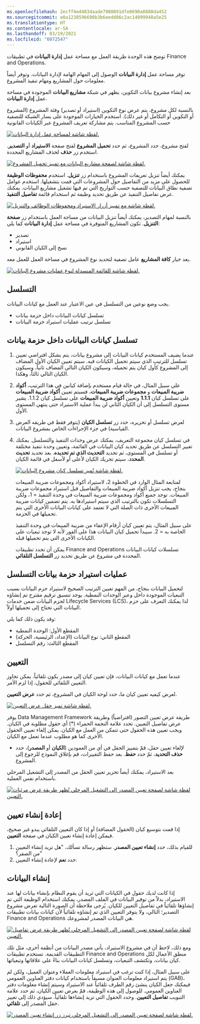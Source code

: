 ```yaml
---
ms.openlocfilehash: 2ecff4ed483daade7980891dfe0690a8880da452
ms.sourcegitcommit: e0a1238596690b3b6eedd86c2ac14099948a5e25
ms.translationtype: HT
ms.contentlocale: ar-SA
ms.lasthandoff: 03/19/2021
ms.locfileid: "6072547"
---
```

توضح هذه الوحدة طريقة العمل مع مساحة عمل **إدارة البيانات** في تطبيقات Finance and Operations. 

توفر مساحة عمل **إدارة البيانات** الوصول إلى المهام الهامة لإدارة البيانات. وتوفر أيضاً معلومات حول المشاريع ومهام تنفيذ المشروع. 

بعد إنشاء مشروع بيانات التكوين، يظهر في شبكة **مشاريع البيانات** الموجودة في مساحة عمل **إدارة البيانات**. 

بالنسبة لكل مشروع، يتم عرض نوع التكوين (استيراد أو تصدير) وفئة المشروع (المشروع أو التكوين أو التكامل أو غير ذلك). استخدم الخيارات الموجودة على يسار الشبكة للتصفية حسب المشروع المناسب. يتم مشاركة تعريف المشروع عبر الكيانات القانونية
 
[![لقطة شاشة لمساحة عمل إدارة البيانات.](../media/data-management.png)](../media/data-management.png#lightbox)

لفتح مشروع، حدد المشروع، ثم حدد **تحميل المشروع** لفتح صفحة **الاستيراد** أو **التصدير**. استخدم زر **حذف** لحذف المشاريع المحددة. 
 
[![لقطة شاشة لصفحة مشاريع البيانات مع تمييز تحميل المشروع.](../media/load-project.png)](../media/load-project.png#lightbox)

يمكنك أيضاً تنزيل تعريفات المشروع باستخدام زر **تنزيل**. استخدم **محفوظات الوظيفة** للحصول علي مزيد من التفاصيل حول المشروعات التي قمت بتشغيلها. استخدم عوامل تصفية نطاق البيانات للتصفية حسب التواريخ التي تم فيها تشغيل مشاريع البيانات. يمكنك عرض تفاصيل التنفيذ عن طريق تحديد وظيفة ثم استخدام قائمة **تفاصيل التنفيذ**.
  
[![لقطة شاشة مع تمييز أزرار الاستيراد ومحفوظات الوظائف والتنزيل.](../media/project-1.png)](../media/project-1.png#lightbox)

بالنسبة لمهام التصدير، يمكنك أيضاً تنزيل البيانات من مساحة العمل باستخدام زر **صفحة التنزيل**. تكون المشاريع المتوفرة في مساحة عمل **إدارة البيانات** كما يلي:

- تصدير
- استيراد
- نسخ إلى الكيان القانوني

يعد خيار **كافة المشاريع** عامل تصفية لتحديد نوع المشروع في مساحة العمل للعمل معه.

[![لقطة شاشة للقائمة المنسدلة لنوع عمليات مشروع البيانات.](../media/data-projects.png)](../media/data-projects.png#lightbox)

## <a name="sequencing"></a>التسلسل 

يجب وضع نوعين من التسلسل في عين الاعتبار عند العمل مع كيانات البيانات.

- تسلسل كيانات البيانات داخل حزمة بيانات
- تسلسل ترتيب عمليات استيراد حزمة البيانات

## <a name="sequence-data-entities-within-a-data-package"></a>تسلسل كيانات البيانات داخل حزمة بيانات 

1.  عندما يضيف المستخدم كيانات البيانات إلى مشروع بيانات، يتم بشكل افتراضي تعيين تسلسل للترتيب الذي سيتم تحميل الكيانات فيه. سيتم تعيين الكيان الأول المضاف إلى المشروع كأول كيان يتم تحميله، وسيكون الكيان التالي المضاف ثانياً، وسيكون الكيان التالي ثالثاً، وهكذا.
2.  علي سبيل المثال، في حالة قيام مستخدم بإضافة كيانين في هذا الترتيب، **أكواد ضريبة المبيعات** و **مجموعات ضريبة المبيعات**، فسيتم تعيين **أكواد ضريبة المبيعات** على تسلسل كيان **1.1.1** وتعيين **أكواد ضريبة المبيعات** على تسلسل كيان 1.1.2. يشير مستوى التسلسل إلى أن الكيان الثاني لن يبدأ عملية الاستيراد حتى ينتهي المستوى الأول.
3.  لعرض تسلسل أو تحريره، حدد زر **تسلسل الكيان** (يتوفر فقط في طريقه العرض القياسية) في جزء الإجراءات الخاص بمشروع البيانات.
4.  في تسلسل كيان مجموعة التعريف، يمكنك عرض وحدات التنفيذ والتسلسل. يمكنك تغيير التسلسل عن طريق تحديد كيان البيانات في القائمة، وتعيين وحدة تنفيذ مختلفة أو تسلسل في المستوى، ثم تحديد **التحديث الذي تم تحديده**. بعد تحديد **تحديث المحدد**، سيتم تحريك الكيان لأعلى أو لأسفل في قائمة الكيان.

    [![لقطة شاشة تُميز تسلسل كيان مشروع البيانات.](../media/data-project-entity-seq.png)](../media/data-project-entity-seq.png#lightbox)

    لمتابعة المثال الوارد في الخطوة 2، لاستيراد أكواد ومجموعات ضريبة المبيعات بنجاح، يجب تنزيل أكواد ضريبة المبيعات والتفاصيل قبل استيراد مجموعات ضريبة المبيعات. توجد جميع أكواد ومجموعات ضريبة المبيعات في وحدة التنفيذ = 1، ولكن التسلسلات تكون بالترتيب الذي سيتم استيرادها به. يتم تضمين كيانات ضريبة المبيعات الأخرى ذات الصلة التي لا تعتمد على كيانات البيانات الأخرى التي يتم تحميلها في الحزمة. 

    على سبيل المثال، يتم تعيين كيان أرقام الإعفاء من ضريبة المبيعات في وحدة التنفيذ الخاصة به = 2. سيبدأ تحميل كيان البيانات هذا على الفور لأنه لا توجد تبعيات على الكيانات الأخرى التي يتم تحميلها قبله.

    يمكن أن تحدد تطبيقات Finance and Operations تسلسلات كيانات البيانات المحددة في مشروع عن طريق تحديد زر **التسلسل التلقائي**.

## <a name="sequence-data-package-imports"></a>عمليات استيراد حزمة بيانات التسلسل 

لتحميل البيانات بنجاح، من المهم تعيين الترتيب الصحيح لاستيراد حزم البيانات بسبب التبعيات الموجودة داخل وعبر الوحدات النمطية. يوجد تنسيق ترقيم مقترح تم إنشاؤه لحزم البيانات ضمن خدمات Lifecycle Services (LCS)، لذا يمكنك التعرف على حزم البيانات التي تحتاج إلى تحميلها أولاً. 

وقد يكون ذلك كما يلي:

- المقطع الأول: الوحدة النمطية
- المقطع الثاني: نوع البيانات (الإعداد، الرئيسية، الحركة)
- المقطع الثالث: رقم التسلسل

## <a name="mapping"></a>التعيين 

عندما تعمل مع كيانات البيانات، فإن تعيين كيان إلى مصدر يكون تلقائياً. يمكن تجاوز التعيين التلقائي للحقول، إذا لزم الأمر.

لعرض كيفيه تعيين كيان ما، حدد لوحة الكيان في المشروع، ثم حدد **عرض التعيين**.
  
[![لقطة شاشة تميز حقل عرض التعيين.](../media/view-map.png)](../media/view-map.png#lightbox)

يوفر Data Management Framework طريقة عرض تعيين التصور (افتراضياً) وطريقة عرض تفاصيل التعيين. تحدد علامة النجمة الحمراء (*) أي حقول مطلوبة في الكيان. ويجب تعيين هذه الحقول حتى تتمكن من العمل مع الكيان. يمكن إلغاء تعيين الحقول الأخرى كما هو مطلوب عندما تعمل مع الكيان.

- لإلغاء تعيين حقل، قمّ بتمييز الحقل في أي من العمودين (**الكيان** أو **المصدر**)، حدد **حذف التحديد**، ثمّ حدد **حفظ**. بعد حفظ التغييرات، قم بإغلاق النموذج للرجوع إلى المشروع.

بعد الاستيراد، يمكنك أيضاً تحرير تعيين الحقل من المصدر إلى التشغيل المرحلي باستخدام نفس العملية.
 
[![لقطة شاشة لصفحة تعيين المصدر إلى التشغيل المرحلي تُظهر طريقة عرض مرئيات التعيين.](../media/map-1.png)](../media/map-1.png#lightbox)

## <a name="regenerate-a-map"></a>إعادة إنشاء تعيين 

إذا قمت بتوسيع كيان (الحقول المضافة) أو إذا كان التعيين التلقائي يبدو غير صحيح، فيمكن إعادة إنشاء تعيين الكيان في صفحة **التعيين**.

1.  للقيام بذلك، حدد **إنشاء تعيين المصدر**. ستظهر رسالة تسألك، "هل تريد إنشاء التعيين من الصفر؟"
2.  حدد **نعم** لإعادة إنشاء التعيين.

## <a name="generate-data"></a>إنشاء البيانات 

إذا كانت لديك حقول في الكيانات التي تريد أن يقوم النظام بإنشاء بيانات لها عند الاستيراد، بدلاً من توفير البيانات في الملف المصدر، يمكنك استخدام الوظيفة التي تم إنشاؤها تلقائياً في تفاصيل التعيين للكيان. يُرجى ملاحظة أن الصورة التالية تعرض مشروع التصدير؛ التالي، ولا يتوفر التعيين الذي تم إنشاؤه تلقائياً لأن كيانات بيانات تطبيقات Finance and Operations هي البيانات المصدر لمشروعك.
 
[![لقطة شاشة لصفحة تعيين المصدر إلى التشغيل المرحلي تُظهر طريقة عرض تفاصيل التعيين.](../media/map-details.png)](../media/map-details.png#lightbox)

ومع ذلك، لاحظ أن في مشروع الاستيراد، يأتي مصدر البيانات من أنظمة أخرى، مثل تلك التطبيقات القديمة. تستخدم تطبيقات Finance and Operations منطق الأعمال لكل كيان بيانات، وتكتشف التبعيات، وتسلسل كيانات البيانات بناءً على علاقاتها وتبعياتها. 

على سبيل المثال، إذا كنت ترغب في استيراد معلومات العملاء وعنوان العميل، ولكن لم يتم استيراد معلومات العنوان مسبقاً باستخدام كيانات دفتر العناوين العمومي (GAB)، فيمكنك جعل الكيان ينشئ رقم الطرف تلقائياً عند الاستيراد وسيتم إنشاء معلومات دفتر العناوين العمومي. للوصول إلى هذه الوظيفة، قمّ بعرض تعيين الكيان، ثم حدد علامة التبويب **تفاصيل التعيين**. وحدد الحقول التي تريد إنشاءها تلقائياً. سيؤدي ذلك إلى تغيير حقل المصدر إلى **تلقائي**.
 
[![لقطة شاشة لصفحة تعيين المصدر إلى التشغيل المرحلي تبرز زر إنشاء تعيين المصدر.](../media/generate-source-map.png)](../media/generate-source-map.png#lightbox)



